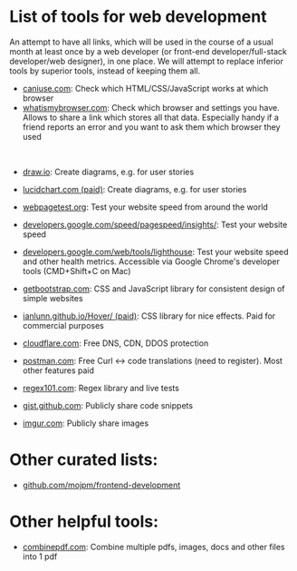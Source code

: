 # List of tools for web development
An attempt to have all links, which will be used in the course of a usual month at least once by a web developer (or front-end developer/full-stack developer/web designer), in one place. We will attempt to replace inferior tools by superior tools, instead of keeping them all.

- [caniuse.com](https://caniuse.com): Check which HTML/CSS/JavaScript works at which browser
- [whatismybrowser.com](https://whatismybrowser.com): Check which browser and settings you have. Allows to share a link which stores all that data. Especially handy if a friend reports an error and you want to ask them which browser they used

<br>

- [draw.io](https://draw.io): Create diagrams, e.g. for user stories
- [lucidchart.com (paid)](https://lucidchart.com): Create diagrams, e.g. for user stories

- [webpagetest.org](https://webpagetest.com): Test your website speed from around the world
- [developers.google.com/speed/pagespeed/insights/](https://developers.google.com/speed/pagespeed/insights/): Test your website speed
- [developers.google.com/web/tools/lighthouse](https://developers.google.com/web/tools/lighthouse): Test your website speed and other health metrics. Accessible via Google Chrome's developer tools (CMD+Shift+C on Mac)

- [getbootstrap.com](https://getbootstrap.com/): CSS and JavaScript library for consistent design of simple websites
- [ianlunn.github.io/Hover/ (paid)](https://ianlunn.github.io/Hover/): CSS library for nice effects. Paid for commercial purposes

- [cloudflare.com](https://cloudflare.com): Free DNS, CDN, DDOS protection

- [postman.com](https://www.postman.com/): Free Curl <-> code translations (need to register). Most other features paid
- [regex101.com](https://regex101.com): Regex library and live tests

- [gist.github.com](http://gist.github.com): Publicly share code snippets
- [imgur.com](https://imgur.com): Publicly share images


# Other curated lists:
- [github.com/mojpm/frontend-development](https://github.com/mojpm/frontend-development)

# Other helpful tools:
- [combinepdf.com](https://combinepdf.com): Combine multiple pdfs, images, docs and other files into 1 pdf
